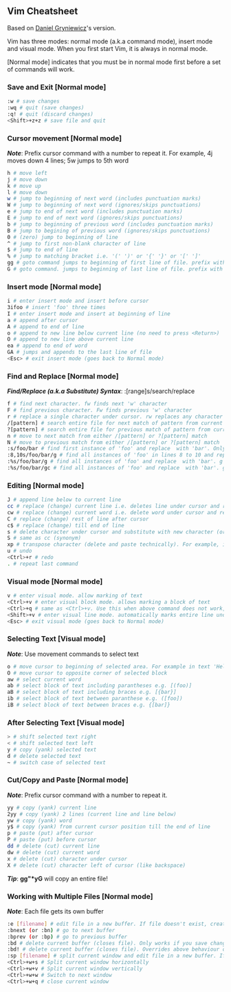 ## Vim Cheatsheet

Based on [Daniel Gryniewicz](https://www.fprintf.net/vimCheatSheet.html)'s version.

Vim has three modes: normal mode (a.k.a command mode), insert mode and visual mode. When you first start Vim, it is always in normal mode.

[Normal mode] indicates that you must be in normal mode first before a set of commands will work.


### Save and Exit [Normal mode]
```bash
:w # save changes
:wq # quit (save changes)
:q! # quit (discard changes)
<Shift>+z+z # save file and quit
```


### Cursor movement [Normal mode]

***Note***:  Prefix cursor command with a number to repeat it. For example, 4j moves down 4 lines; 5w jumps to 5th word

```bash
h # move left
j # move down
k # move up
l # move down
w # jump to beginning of next word (includes punctuation marks)
W # jump to beginning of next word (ignores/skips punctuations)
e # jump to end of next word (includes punctuation marks)
E # jump to end of next word (ignores/skips punctuations)
b # jump to beginning of previous word (includes punctuation marks)
B # jump to begining of previous word (ignores/skips punctuations)
0 # (zero) jump to beginning of line
^ # jump to first non-blank character of line
$ # jump to end of line
% # jump to matching bracket i.e. '(' ')' or '{' '}' or '[' ']'
gg # goto command jumps to beginning of first line of file. prefix with number to jump to specific line - 5gg jumps to line 5
G # goto command. jumps to beginning of last line of file. prefix with number to jump to specific line - 5G jumps to line 5
```


### Insert mode [Normal mode]
```bash
i # enter insert mode and insert before cursor
3ifoo # insert 'foo' three times
I # enter insert mode and insert at beginning of line
a # append after cursor
A # append to end of line
o # append to new line below current line (no need to press <Return>)
O # append to new line above current line
ea # append to end of word
GA # jumps and appends to the last line of file
<Esc> # exit insert mode (goes back to Normal mode)
```


### Find and Replace [Normal mode]

***Find/Replace (a.k.a Substitute) Syntax***: :[range]s/search/replace

```bash
f # find next character. fw finds next 'w' character
F # find previous character. Fw finds previous 'w' character
r # replace a single character under cursor. rw replaces any character under cursor with 'w'
/[pattern] # search entire file for next match of pattern from current cursor position. For example, /foo will search for next 'foo' pattern in whole file
?[pattern] # search entire file for previous match of pattern from current cursor position. For example, ?foo will search for previous 'foo' pattern in whole file
n # move to next match from either /[pattern] or ?[pattern] match
N # move to previous match from either /[pattern] or ?[pattern] match
:s/foo/bar # find first instance of 'foo' and replace  with 'bar'. Only search current line (because no range is specified)
:8,10s/foo/bar/g # find all instances of 'foo' in lines 8 to 10 and replace with 'bar'. g - matches all instances in range (8,10)
:%s/foo/bar/g # find all instances of 'foo' and replace  with 'bar'. g - matches all instances in range (range is the entire file denoted by %)
:%s/foo/bar/gc # find all instances of 'foo' and replace  with 'bar'. gc - matches all instances (g) in file (%) and asks for confirmation before replacing (c)
```


### Editing [Normal mode]
```bash
J # append line below to current line
cc # replace (change) current line i.e. deletes line under cursor and replace with new text
cw # replace (change) current word i.e. delete word under cursor and replace with new text
C # replace (change) rest of line after cursor
c$ # replace (change) till end of line
s # delete character under cursor and substitute with new character (or text)
S # same as cc (synonym)
xp # transpose character (delete and paste technically). For example, if 'H' under cursor then: 'Hello' -> 'eHllo' -> 'elHlo'
u # undo
<Ctrl>+r # redo
. # repeat last command
```


### Visual mode [Normal mode]
```bash
v # enter visual mode. allow marking of text
<Ctrl>+v # enter visual block mode. allows marking a block of text
<Ctrl>+q # same as <Ctrl>+v. Use this when above command does not work, for example, on Windows OS
<Shift>+v # enter visual line mode. automatically marks entire line under cursor. move cursor up or down to mark subsequent lines
<Esc> # exit visual mode (goes back to Normal mode)
```


### Selecting Text [Visual mode]

***Note***: Use movement commands to select text

```bash
o # move cursor to beginning of selected area. For example in text 'Hello World', if [Hello] is marked and cursor is on character 'o', jump to 'H'
O # move cursor to opposite corner of selected block
aw # select current word
ab # select block of text including parantheses e.g. [(foo)]
aB # select block of text including braces e.g. [{bar}]
ib # select block of text between paranthese e.g. ([foo])
iB # select block of text between braces e.g. {[bar]}
```


### After Selecting Text [Visual mode]
```bash
> # shift selected text right
< # shift selected text left
y # copy (yank) selected text
d # delete selected text
~ # switch case of selected text
```


### Cut/Copy and Paste [Normal mode]

***Note***:  Prefix cursor command with a number to repeat it.

```bash
yy # copy (yank) current line
2yy # copy (yank) 2 lines (current line and line below)
yw # copy (yank) word
y$ # copy (yank) from current cursor position till the end of line
p # paste (put) after cursor
P # paste (put) before cursor
dd # delete (cut) current line
dw # delete (cut) current word
x # delete (cut) character under cursor
X # delete (cut) character left of cursor (like backspace)
```

***Tip***: **gg"&ast;yG** will copy an entire file!


### Working with Multiple Files [Normal mode]

***Note***: Each file gets its own buffer

```bash
:e [filename] # edit file in a new buffer. If file doesn't exist, creates new file.
:bnext (or :bn) # go to next buffer
:bprev (or :bp) # go to previous buffer
:bd # delete current buffer (closes file). Only works if you save changes. Throws error if you don't!
:bd! # delete current buffer (closes file). Overrides above behaviour on saving changes!
:sp [filename] # split current window and edit file in a new buffer. If file doesn't exist, creates new file.
<Ctrl>+w+s # Split current window horizontally
<Ctrl>+w+v # Split current window vertically
<Ctrl>+w+w # Switch to next window
<Ctrl>+w+q # close current window
```
